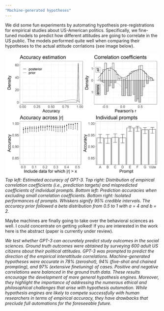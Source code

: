 ```yaml
---
"Machine-generated hypotheses"
---
```


We did some fun experiments by automating hypothesis pre-registrations for empirical studies about US-American politics. Specifically, we fine-tuned models to predict how different attitudes are going to correlate in the US public. The models performed quite well when comparing their hypotheses to the actual attitude corrlations (see image below). 

<img src="assets/blog_images/model_performance_politics.png">
<i> Top left: Estimated accuracy of GPT-3. Top right: Distribution of empirical correlation coefficients (i.e., prediction targets) and mispredicted coefficients of individual prompts. Bottom left: Prediction accuracies when excluding small correlation coefficients. Bottom right: Isolated performances of prompts. Whiskers signify 95% credible intervals. The accuracy prior followed a beta distribution from 0.5 to 1 with a = 4 and b = 2. </i>

Maybe machines are finally going to take over the behavioral sciences as well. I could concentrate on getting yolked! If you are interested in the work here is the abstract (paper is currently under review).

<i> We test whether GPT-3 can accurately predict study outcomes in the social sciences.
Ground truth outcomes were obtained by surveying 600 adult US citizens about their
political attitudes. GPT-3 was prompted to predict the direction of the empirical interattitude correlations. Machine-generated hypotheses were accurate in 78% (zeroshot), 94% (five-shot and chained prompting), and 97% (extensive finetuning) of cases.
Positive and negative correlations were balanced in the ground truth data. These
results encourage the development of more general hypothesis engines. Moreover,
they highlight the importance of addressing the numerous ethical and philosophical
challenges that arise with hypothesis automation. While hypothesis engines are likely
to compete successfully with human researchers in terms of empirical accuracy, they
have drawbacks that preclude full automations for the foreseeable future.</i> 
